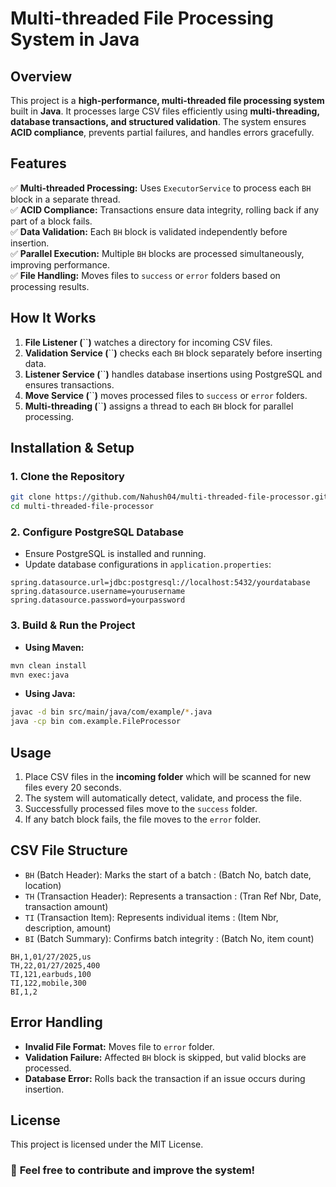 # **Multi-threaded File Processing System in Java**

## **Overview**

This project is a **high-performance, multi-threaded file processing system** built in **Java**. It processes large CSV files efficiently using **multi-threading, database transactions, and structured validation**. The system ensures **ACID compliance**, prevents partial failures, and handles errors gracefully.

## **Features**

✅ **Multi-threaded Processing:** Uses `ExecutorService` to process each `BH` block in a separate thread.\
✅ **ACID Compliance:** Transactions ensure data integrity, rolling back if any part of a block fails.\
✅ **Data Validation:** Each `BH` block is validated independently before insertion.\
✅ **Parallel Execution:** Multiple `BH` blocks are processed simultaneously, improving performance.\
✅ **File Handling:** Moves files to `success` or `error` folders based on processing results.

## **How It Works**

1. **File Listener (**\`\`**)** watches a directory for incoming CSV files.
2. **Validation Service (**\`\`**)** checks each `BH` block separately before inserting data.
3. **Listener Service (**\`\`**)** handles database insertions using PostgreSQL and ensures transactions.
4. **Move Service (**\`\`**)** moves processed files to `success` or `error` folders.
5. **Multi-threading (**\`\`**)** assigns a thread to each `BH` block for parallel processing.

## **Installation & Setup**

### **1. Clone the Repository**

```bash
git clone https://github.com/Nahush04/multi-threaded-file-processor.git
cd multi-threaded-file-processor
```

### **2. Configure PostgreSQL Database**

- Ensure PostgreSQL is installed and running.
- Update database configurations in `application.properties`:

```properties
spring.datasource.url=jdbc:postgresql://localhost:5432/yourdatabase
spring.datasource.username=yourusername
spring.datasource.password=yourpassword
```

### **3. Build & Run the Project**

- **Using Maven:**

```bash
mvn clean install
mvn exec:java
```

- **Using Java:**

```bash
javac -d bin src/main/java/com/example/*.java
java -cp bin com.example.FileProcessor
```

## **Usage**

1. Place CSV files in the **incoming folder** which will be scanned for new files every 20 seconds.
2. The system will automatically detect, validate, and process the file.
3. Successfully processed files move to the `success` folder.
4. If any batch block fails, the file moves to the `error` folder.

## **CSV File Structure**

- `BH` (Batch Header): Marks the start of a batch : (Batch No, batch date, location)
- `TH` (Transaction Header): Represents a transaction : (Tran Ref Nbr, Date, transaction amount)
- `TI` (Transaction Item): Represents individual items : (Item Nbr, description, amount)
- `BI` (Batch Summary): Confirms batch integrity : (Batch No, item count)

```sample csv
BH,1,01/27/2025,us
TH,22,01/27/2025,400
TI,121,earbuds,100
TI,122,mobile,300
BI,1,2
```

## **Error Handling**

- **Invalid File Format:** Moves file to `error` folder.
- **Validation Failure:** Affected `BH` block is skipped, but valid blocks are processed.
- **Database Error:** Rolls back the transaction if an issue occurs during insertion.

## **License**

This project is licensed under the MIT License.

### 🚀 **Feel free to contribute and improve the system!**

